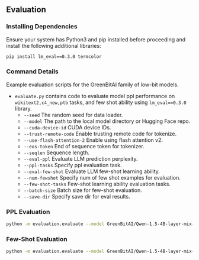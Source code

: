 ## Evaluation

### Installing Dependencies

Ensure your system has Python3 and pip installed before proceeding and install the following additional libraries:

```bash
pip install lm_eval==0.3.0 termcolor
```

### Command Details 

Example evaluation scripts for the GreenBitAI family of low-bit models.
- `evaluate.py` contains code to evaluate model ppl performance on `wikitext2,c4_new,ptb` tasks, and few shot ability using `lm_eval==0.3.0` library.
    - `--seed` The random seed for data loader.
    - `--model` The path to the local model directory or Hugging Face repo.
    - `--cuda-device-id` CUDA device IDs.
    - `--trust-remote-code` Enable trusting remote code for tokenize.
    - `--use-flash-attention-2` Enable using flash attention v2.
    - `--eos-token` End of sequence token for tokenizer.
    - `--seqlen` Sequence length.
    - `--eval-ppl` Evaluate LLM prediction perplexity.
    - `--ppl-tasks` Specify ppl evaluation task.
    - `--eval-few-shot` Evaluate LLM few-shot learning ability.
    - `--num-fewshot` Specify num of few shot examples for evaluation.
    - `--few-shot-tasks` Few-shot learning ability evaluation tasks.
    - `--batch-size` Batch size for few-shot evaluation.
    - `--save-dir` Specify save dir for eval results.

### PPL Evaluation
```bash
python -m evaluation.evaluate --model GreenBitAI/Qwen-1.5-4B-layer-mix-bpw-3.0 --trust-remote-code --eval-ppl --ppl-tasks wikitext2,c4_new,ptb
```

### Few-Shot Evaluation
```bash
python -m evaluation.evaluate --model GreenBitAI/Qwen-1.5-4B-layer-mix-bpw-3.0 --trust-remote-code --batch-size 16 --few-shot-tasks wic,boolq --eval-few-shot
```
